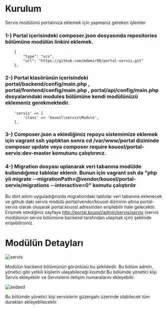 #   Kurulum
  
  Servis modülünü portalınıza eklemek için yapmanız gereken işlemler
  
### 1-) Portal içerisindeki composer.json dosyasında repositories bölümüne modülün linkini eklemek.
        {
            "type": "vcs",
            "url": "https://github.com/mdemir96/portal-servis.git"
        },
### 2-) Portal klasörünün içerisindeki portal/backend/config/main.php , portal/frontend/config/main.php , portal/api/config/main.php dosyalarındaki modules bölümüne kendi modülünüzü eklemeniz gerekmektedir.
        'servis' => [
            'class' => 'kouosl\servis\Module',
        ],
### 3-) Composer.json a eklediğimiz repoyu sistemimize eklemek için vagrant ssh yaptıktan sonra cd /var/www/portal dizininde composer update veya composer require kouosl/portal-servis:dev-master komutunu çalıştırınız.

### 4-) Migration dosyası uplanarak veri tabanına modülde kullandığımız tablolar eklenir. Bunun için vagrant ssh da  "php yii migrate --migrationPath=@vendor/kouosl/portal-servis/migrations --interactive=0" komutu çalıştırılır

 Bu dört adımı uyguladığınızda migrationdaki tablolar veri tabanına eklenecek ve github daki servis modülü portal/vendor/kouosl dizininin altına portal-servis olarak oluşarak  portal.kouosl adresinden erişilebilir hale gelecektir. 
  Erişmek istediğiniz sayfaya  http://portal.kouosl/admin/servis/servis (servis modülünün servis bölümüne backend tarafından ulaşmak için) şeklinde erişebilirsiniz.

#   Modülün Detayları 

![servis](https://user-images.githubusercontent.com/32520318/50741283-20c1f380-120c-11e9-82e0-854e4c192bc1.png)

Modülün backend bölümünün görüntüsü bu şekildedir. Bu bölüm admin, yönetici gibi yetkili kişilerin ulaşabileceği kısımdır.Bu bölümde
yönetici kişi Servis ekleyebilir ve Servislerin iletişim numaralarını ekleyebilir.

![asdasd](https://user-images.githubusercontent.com/32520318/50741371-76e36680-120d-11e9-8833-abb9a4e546ed.png)

Bu bölümde yönetici kişi servislerin güzergahı üzerinde olabilecek tüm durakları ekleyebilecektir.
